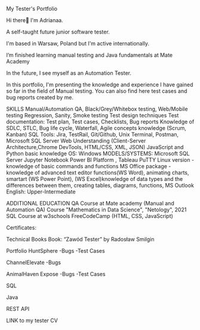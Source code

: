 My Tester's Portfolio

Hi there👋 I'm Adrianaa.

A self-taught future junior software tester.

I'm based in Warsaw, Poland but I'm active internationally.

I’m finished learning manual testing and Java fundamentals at Mate Academy

In the future, I see myself as an Automation Tester.

In this portfolio, I'm presenting the knowledge and experience I have gained so far in the field of Manual testing. You can also find here test cases and bug reports created by me.

SKILLS
Manual/Automation QA, Black/Grey/Whitebox testing, Web/Mobile testing
Regression, Sanity, Smoke testing
Test design techniques
Test documentation: Test plan, Test cases, Checklists, Bug reports
Knowledge of SDLC, STLC, Bug life cycle, Waterfall, Agile concepts knowledge (Scrum, Kanban)
SQL
Tools: Jira, TestRail, Git/Github, Unix Terminal, Postman, Microsoft SQL Server Web Understanding (Client-Server Architecture,Chrome DevTools, HTML/CSS, XML, JSON)
JavaScript and Python basic knowledge
OS: Windows
MODELS/SYSTEMS:
Microsoft SQL Server Jupyter Notebook Power BI Platform , Tableau PuTTY Linux version - knowledge of basic commands and functions MS Office package - knowledge of advanced text editor functions(WS Word), animating charts, smartart (WS Power Point), (WS Excel)knowledge of data types and the differences between them, creating tables, diagrams, functions, MS Outlook English: Upper-Intermediate

ADDITIONAL EDUCATION
QA Course at Mate academy (Manual and Automation QA) Course "Mathematics in Data Science", "Netology", 2021 SQL Course at w3schools FreeCodeCamp (HTML, CSS, JavaScript)

Certificates:

Technical Books
Book: “Zawód Tester” by Radosław Smilgin

Portfolio
HuntSphere
-Bugs 
-Test Cases 

ChannelElevate 
-Bugs

AnimalHaven Expose
-Bugs
-Test Cases 

SQL

Java

REST API

LINK to my tester CV
